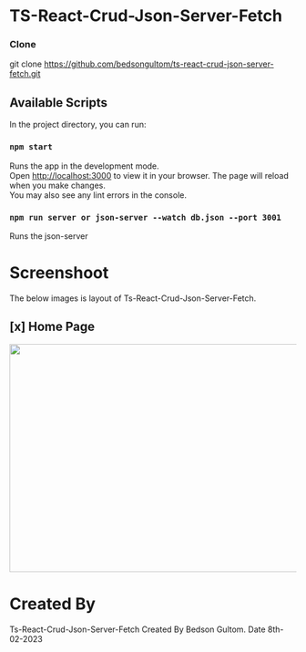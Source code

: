 # TS-React-Crud-Json-Server-Fetch

### Clone
git clone https://github.com/bedsongultom/ts-react-crud-json-server-fetch.git

## Available Scripts

In the project directory, you can run:

### `npm start`

Runs the app in the development mode.\
Open [http://localhost:3000](http://localhost:3000) to view it in your browser.
The page will reload when you make changes.\
You may also see any lint errors in the console.

### `npm run server or json-server --watch db.json --port 3001`
Runs the json-server

# Screenshoot
The below images is layout of Ts-React-Crud-Json-Server-Fetch.

## [x] Home Page
<img src="https://github.com/bedsongultom/ts-react-crud-json-server-fetch/blob/master/public/2023-02-08%2007-14-42.gif" width="1000" height="400">


# Created By
Ts-React-Crud-Json-Server-Fetch Created By Bedson Gultom.
Date 8th-02-2023
